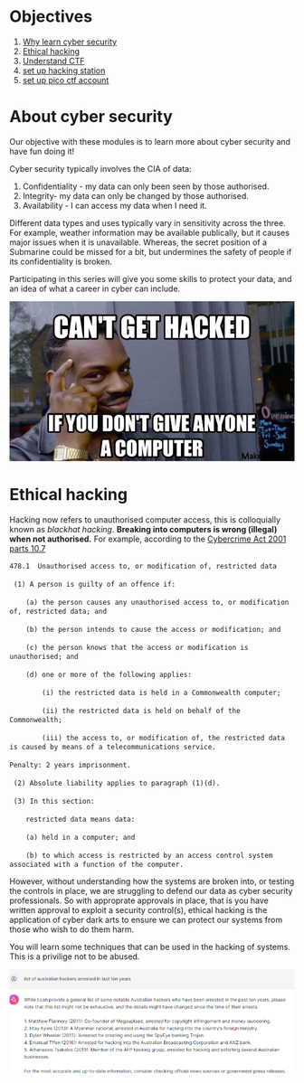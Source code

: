 # Objectives

1. [Why learn cyber security](#about-cyber-security)
1. [Ethical hacking](#ethical-hacking)
1. [Understand CTF](labs/_about_ctf.md)
1. [set up hacking station](labs/_about_hacking_station.md)
1. [set up pico ctf account](labs/_about_picoctf.md)

# About cyber security
Our objective with these modules is to learn more about cyber security and have fun doing it!

Cyber security typically involves the CIA of data:
1. Confidentiality - my data can only been seen by those authorised.
1. Integrity- my data can only be changed by those authorised.
1. Availability - I can access my data when I need it.

Different data types and uses typically vary in sensitivity across the three. For example, weather information may be available publically, but it causes major issues when it is unavailable. Whereas, the secret position of a Submarine could be missed for a bit, but undermines the safety of people if its confidentiality is broken.

Participating in this series will give you some skills to protect your data, and an idea of what a career in cyber can include.

![cant get hacked](/img/Security-meme-35.png)


# Ethical hacking

Hacking now refers to unauthorised computer access, this is colloquially known as _blackhat hacking_.  **Breaking into computers is wrong (illegal) when not authorised.**  For example, according to the [Cybercrime Act 2001 parts 10.7](https://www.legislation.gov.au/C2004A00937/latest) 

```
478.1  Unauthorised access to, or modification of, restricted data

 (1) A person is guilty of an offence if:

    (a) the person causes any unauthorised access to, or modification of, restricted data; and

    (b) the person intends to cause the access or modification; and

    (c) the person knows that the access or modification is unauthorised; and

    (d) one or more of the following applies:

        (i) the restricted data is held in a Commonwealth computer;

        (ii) the restricted data is held on behalf of the Commonwealth;

        (iii) the access to, or modification of, the restricted data is caused by means of a telecommunications service.

Penalty: 2 years imprisonment.

 (2) Absolute liability applies to paragraph (1)(d).

 (3) In this section:

    restricted data means data:

    (a) held in a computer; and

    (b) to which access is restricted by an access control system associated with a function of the computer.
 ```

However, without understanding how the systems are broken into, or testing the controls in place, we are struggling to defend our data as cyber security professionals. So with approprate approvals in place, that is you have written approval to exploit a security control(s), ethical hacking is the application of cyber dark arts to ensure we can protect our systems from those who wish to do them harm.

You will learn some techniques that can be used in the hacking of systems. This is a privilige not to be abused.

![Aussie hackers](/img/aussie-hackers-arrested.png)